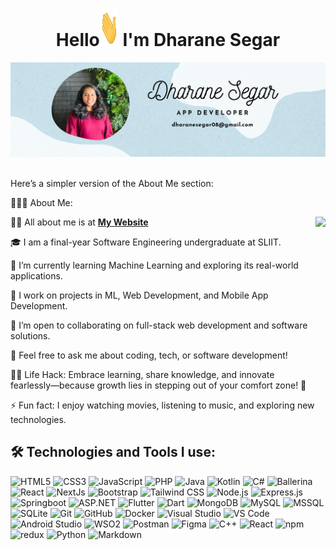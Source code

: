 <h1 align="center">Hello<img src="https://raw.githubusercontent.com/ABSphreak/ABSphreak/master/gifs/Hi.gif" width="30px" height="60px"> I'm Dharane Segar</h1>

<!--
**soumyajit4419/soumyajit4419** is a ✨ _special_ ✨ repository because its `README.md` (this file) appears on your GitHub profile.
Here are some ideas to get you started: -->

<div align="center">
  <img src ="Dharane.png" />
  
</div>

 <br/>


Here’s a simpler version of the About Me section:

👨🏻‍💻 About Me:

<img src="https://media3.giphy.com/media/2IudUHdI075HL02Pkk/giphy.gif?cid=6c09b952nzu34y2nlq08ml7haudulexu2etv6eprhzltzg2h&ep=v1_internal_gif_by_id&rid=giphy.gif&ct=g" height="290px" align="right" />


🙋‍♂️ All about me is at **[My Website](https://dharane-segar-portfolio.vercel.app/)**

🎓 I am a final-year Software Engineering undergraduate at SLIIT.

🌱 I’m currently learning Machine Learning and exploring its real-world applications.

🔭 I work on projects in ML, Web Development, and Mobile App Development.

👯 I’m open to collaborating on full-stack web development and software solutions.

💬 Feel free to ask me about coding, tech, or software development!

👨‍💻 Life Hack: Embrace learning, share knowledge, and innovate fearlessly—because growth lies in stepping out of your comfort zone! 🚀

⚡ Fun fact: I enjoy watching movies, listening to music, and exploring new technologies.


## 🛠️ Technologies and Tools I use:

<p> <img alt="HTML5" src="https://img.shields.io/badge/HTML5-E34F26?style=for-the-badge&logo=html5&logoColor=white" height="25px"/> <img alt="CSS3" src="https://img.shields.io/badge/CSS3-1572B6?style=for-the-badge&logo=css3&logoColor=white" height="25px"/> <img alt="JavaScript" src="https://img.shields.io/badge/JavaScript-323330?style=for-the-badge&logo=javascript&logoColor=F7DF1E" height="25px"/> <img alt="PHP" src="https://img.shields.io/badge/PHP-777BB4?style=for-the-badge&logo=php&logoColor=white" height="25px"/> <img alt="Java" src="https://img.shields.io/badge/Java-ED8B00?style=for-the-badge&logo=java&logoColor=white" height="25px"/> <img alt="Kotlin" src="https://img.shields.io/badge/Kotlin-0095D5?style=for-the-badge&logo=kotlin&logoColor=white" height="25px"/> <img alt="C#" src="https://img.shields.io/badge/C%23-239120?style=for-the-badge&logo=c-sharp&logoColor=white" height="25px"/> <img alt="Ballerina" src="https://img.shields.io/badge/Ballerina-FF5000?style=for-the-badge&logo=ballerina&logoColor=white" height="25px"/> <img alt="React" src="https://img.shields.io/badge/React-20232A?style=for-the-badge&logo=react&logoColor=61DAFB" height="25px"/> <img alt="NextJs" src="https://img.shields.io/badge/Next.js-black?style=for-the-badge&logo=next.js&logoColor=white" height="25px"/> <img alt="Bootstrap" src="https://img.shields.io/badge/Bootstrap-563D7C?style=for-the-badge&logo=bootstrap&logoColor=white" height="25px"/> <img alt="Tailwind CSS" src="https://img.shields.io/badge/Tailwind_CSS-38B2AC?style=for-the-badge&logo=tailwind-css&logoColor=white" height="25px"/> <img alt="Node.js" src="https://img.shields.io/badge/Node.js-43853D?style=for-the-badge&logo=node.js&logoColor=white" height="25px"/> <img alt="Express.js" src="https://img.shields.io/badge/Express.js-404D59?style=for-the-badge&logo=express&logoColor=white" height="25px"/> <img alt="Springboot" src="https://img.shields.io/badge/Spring_Boot-6DB33F?style=for-the-badge&logo=spring&logoColor=white" height="25px"/> <img alt="ASP.NET" src="https://img.shields.io/badge/ASP.NET-512BD4?style=for-the-badge&logo=.net&logoColor=white" height="25px"/> <img alt="Flutter" src="https://img.shields.io/badge/Flutter-02569B?style=for-the-badge&logo=flutter&logoColor=white" height="25px"/> <img alt="Dart" src="https://img.shields.io/badge/Dart-0175C2?style=for-the-badge&logo=dart&logoColor=white" height="25px"/> <img alt="MongoDB" src="https://img.shields.io/badge/MongoDB-4EA94B?style=for-the-badge&logo=mongodb&logoColor=white" height="25px"/> <img alt="MySQL" src="https://img.shields.io/badge/MySQL-4479A1?style=for-the-badge&logo=mysql&logoColor=white" height="25px"/> <img alt="MSSQL" src="https://img.shields.io/badge/Microsoft%20SQL%20Server-CC2927?style=for-the-badge&logo=microsoft-sql-server&logoColor=white" height="25px"/> <img alt="SQLite" src="https://img.shields.io/badge/SQLite-003B57?style=for-the-badge&logo=sqlite&logoColor=white" height="25px"/> <img alt="Git" src="https://img.shields.io/badge/Git-F05032?style=for-the-badge&logo=git&logoColor=white" height="25px"/> <img alt="GitHub" src="https://img.shields.io/badge/GitHub-181717?style=for-the-badge&logo=github&logoColor=white" height="25px"/> <img alt="Docker" src="https://img.shields.io/badge/Docker-2496ED?style=for-the-badge&logo=docker&logoColor=white" height="25px"/> <img alt="Visual Studio" src="https://img.shields.io/badge/Visual_Studio-5C2D91?style=for-the-badge&logo=visual-studio&logoColor=white" height="25px"/> <img alt="VS Code" src="https://img.shields.io/badge/VS_Code-007ACC?style=for-the-badge&logo=visual-studio-code&logoColor=white" height="25px"/> <img alt="Android Studio" src="https://img.shields.io/badge/Android_Studio-3DDC84?style=for-the-badge&logo=android-studio&logoColor=white" height="25px"/> <img alt="WSO2" src="https://img.shields.io/badge/WSO2-FF7300?style=for-the-badge&logo=wso2&logoColor=white" height="25px"/> <img alt="Postman" src="https://img.shields.io/badge/Postman-FF6C37?style=for-the-badge&logo=postman&logoColor=white" height="25px"/> <img alt="Figma" src="https://img.shields.io/badge/Figma-F24E1E?style=for-the-badge&logo=figma&logoColor=white" height="25px"/> 
<img alt="C++" src="https://img.shields.io/badge/C%2B%2B-00599C?style=for-the-badge&logo=c%2B%2B&logoColor=white" height="25px"/>
<img alt="React" src="https://img.shields.io/badge/React-20232A?style=for-the-badge&logo=react&logoColor=61DAFB" height="25px"/>
<img alt="npm" src="https://img.shields.io/badge/NPM-%23000000.svg?style=for-the-badge&logo=npm&logoColor=white" height="25px"/>
<img alt="redux" src="https://img.shields.io/badge/-Redux-764ABC?style=flat-square&logo=redux&logoColor=white" height="25px"/>
<img alt="Python" src="https://img.shields.io/badge/Python-14354C?style=for-the-badge&logo=python&logoColor=white" height="25px"/>
<img alt="Markdown" src="https://img.shields.io/badge/Markdown-000000?style=for-the-badge&logo=markdown&logoColor=white"  height="25px"/>
</p>

